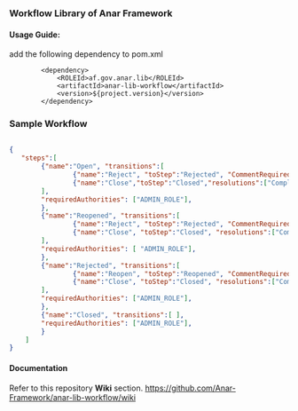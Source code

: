 ### Workflow Library of Anar Framework

#### Usage Guide: 

add the following dependency to pom.xml 


```
		<dependency>
			<ROLEId>af.gov.anar.lib</ROLEId>
			<artifactId>anar-lib-workflow</artifactId>
			<version>${project.version}</version>
		</dependency>
```

### Sample Workflow 

```json

{
   "steps":[
        {"name":"Open", "transitions":[
                {"name":"Reject", "toStep":"Rejected", "CommentRequired": true},
                {"name":"Close","toStep":"Closed","resolutions":["Completed", "Incomplete", "Duplicate"], "CommentRequired": true}
        ],
        "requiredAuthorities": ["ADMIN_ROLE"],
        },
        {"name":"Reopened", "transitions":[
                {"name":"Reject", "toStep":"Rejected", "CommentRequired": true},
                {"name":"Close", "toStep":"Closed", "resolutions":["Completed", "Incomplete", "Duplicate"], "CommentRequired": true}
        ],
        "requiredAuthorities": [ "ADMIN_ROLE"],
        },
        {"name":"Rejected", "transitions":[
                {"name":"Reopen", "toStep":"Reopened", "CommentRequired": false},
                {"name":"Close", "toStep":"Closed", "resolutions":["Completed", "Incomplete", "Duplicate"], "CommentRequired": true}
        ],
        "requiredAuthorities": ["ADMIN_ROLE"],
        },
        {"name":"Closed", "transitions":[ ],
        "requiredAuthorities": ["ADMIN_ROLE"],
        }
    ]
}
```
#### Documentation

Refer to this repository **Wiki** section.
https://github.com/Anar-Framework/anar-lib-workflow/wiki
